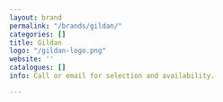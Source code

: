 ```yaml
---
layout: brand
permalink: "/brands/gildan/"
categories: []
title: Gildan
logo: "/gildan-logo.png"
website: ''
catalogues: []
info: Call or email for selection and availability.

---
```


